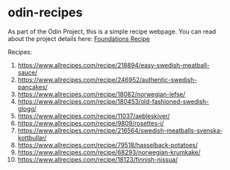 # odin-recipes

As part of the Odin Project, this is a simple recipe webpage. You can read about the project details here:
[Foundations Recipe](https://www.theodinproject.com/lessons/foundations-recipes)

Recipes:
1. https://www.allrecipes.com/recipe/218894/easy-swedish-meatball-sauce/
2. https://www.allrecipes.com/recipe/246952/authentic-swedish-pancakes/
3. https://www.allrecipes.com/recipe/18082/norwegian-lefse/
4. https://www.allrecipes.com/recipe/180453/old-fashioned-swedish-glogg/
5. https://www.allrecipes.com/recipe/11037/aebleskiver/
6. https://www.allrecipes.com/recipe/9809/rosettes-i/
7. https://www.allrecipes.com/recipe/216564/swedish-meatballs-svenska-kottbullar/
8. https://www.allrecipes.com/recipe/79518/hasselback-potatoes/
9. https://www.allrecipes.com/recipe/68293/norwegian-krumkake/
10. https://www.allrecipes.com/recipe/18123/finnish-nissua/
